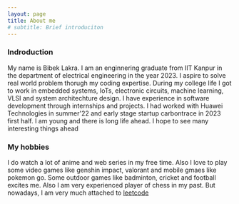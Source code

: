 ```yaml
---
layout: page
title: About me
# subtitle: Brief introduciton
---
```

### Indroduction

My name is Bibek Lakra. I am an enginnering graduate from IIT Kanpur in the department of electrical engineering in the year 2023. I aspire to solve real world problem thorugh my coding expertise. During my college life I got to work in embedded systems, IoTs, electronic circuits, machine learning, VLSI and system architechture design. I have experience in software development through internships and projects. I had worked with Huawei Technologies in summer'22 and early stage startup carbontrace in 2023 first half. I am young and there is long life ahead. I hope to see many interesting things ahead

<!-- My name is Inigo Montoya. I have the following qualities:

- I rock a great mustache
- I'm extremely loyal to my family

What else do you need? -->

### My hobbies

I do watch a lot of anime and web series in my free time. Also I love to play some video games like genshin impact, valorant and mobile gmaes like pokemon go. Some outdoor games like badminton, cricket and football excites me. Also I am very experienced player of chess in my past. But nowadays, I am very much attached to [leetcode](https://leetcode.com/u/Poha-Jalebi/)
